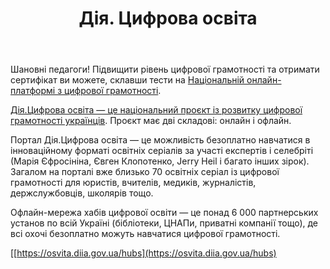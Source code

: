 ﻿---
title: Дія. Цифрова освіта
---

Шановні педагоги! Підвищити рівень цифрової грамотності та отримати сертифікат ви можете, склавши тести на [Національній онлайн-платформі з цифрової грамотності](https://osvita.diia.gov.ua/digigram).

[Дія.Цифрова освіта — це національний проєкт із розвитку цифрової грамотності українців](https://osvita.diia.gov.ua). Проєкт має дві складові: онлайн і офлайн. 

Портал Дія.Цифрова освіта — це можливість безоплатно навчатися в інноваційному форматі освітніх серіалів за участі експертів і селебріті (Марія Єфросініна, Євген Клопотенко, Jerry Heil і багато інших зірок). Загалом на порталі вже близько 70 освітніх серіал із цифрової грамотності для юристів, вчителів, медиків, журналістів, держслужбовців, школярів тощо. 

Офлайн-мережа хабів цифрової освіти — це понад 6 000 партнерських установ по всій Україні (бібліотеки, ЦНАПи, приватні компанії тощо), де всі охочі безоплатно можуть навчатися цифрової грамотності.

[[https://osvita.diia.gov.ua/hubs](https://osvita.diia.gov.ua/hubs)